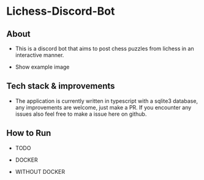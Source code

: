 # Lichess-Discord-Bot

## About

- This is a discord bot that aims to post chess puzzles from lichess in an interactive manner.

- Show example image

## Tech stack & improvements

- The application is currently written in typescript with a sqlite3 database, any improvements are welcome, just make a PR. If you encounter any issues also feel free to make a issue here on github.

## How to Run

- TODO

- DOCKER
- WITHOUT DOCKER
